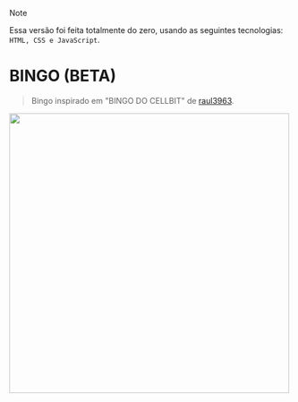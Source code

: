 > [!NOTE]  
> Essa versão foi feita totalmente do zero, usando as seguintes tecnologias: `HTML, CSS e JavaScript`.

# BINGO (BETA)
> Bingo inspirado em "BINGO DO CELLBIT" de [raul3963](https://github.com/raul3963).

<a href="https://github.com/ravenastar-js" >
  <img src="https://i.imgur.com/mvj5py4.png" width="500">
</a>

